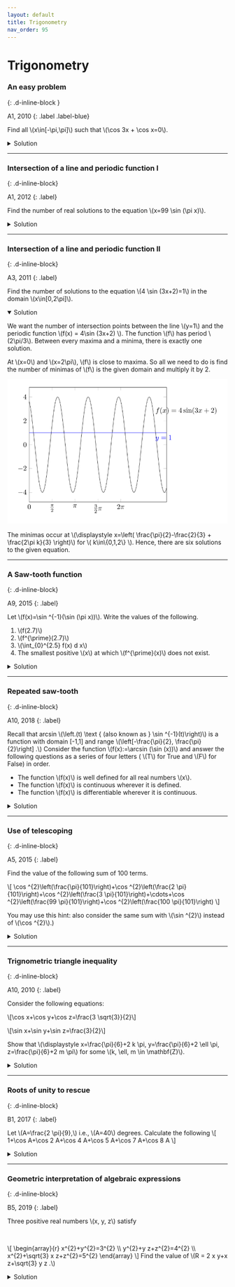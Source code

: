 ```yaml
---
layout: default
title: Trigonometry
nav_order: 95
---
```



# Trigonometry


### An easy problem
{: .d-inline-block }

A1, 2010
{: .label .label-blue}

<p>
Find all \(x\in[-\pi,\pi]\) such that \(\cos 3x + \cos x=0\).
</p>

<details><summary>Solution</summary>

<p>
\begin{array}%
\cos 3x+\cos x=4 \cos ^{3} x-3 \cos x + \cos x \\
\therefore 4 \cos ^{3} x-2 \cos x=0 \\
2 \cos x\left(\cos ^{2} x-\frac{1}{2}\right)=0
\end{array}
</p>

<p>
Either \(\cos x=0\) or \(\cos x = \pm\frac{1}{\sqrt{2}}\).
</p>


<p>
\begin{align}
\cos x&=0 \text { implies } x \in\left(\frac{\pi}{2},-\frac{\pi}{2}\right) \\
\cos x&=\frac{1}{\sqrt{2}} \text { implies } x \in\left(\frac{\pi}{4},-\frac{\pi}{4}\right) \\
\cos x&=-\frac{1}{\sqrt{2}} \text { imples } x \in\left(\frac{3 \pi}{4},-\frac{3 \pi}{4}\right)
\end{align}
</p>

<p>
Therefore, there are six solutions to the given equation.
</p>

</details>

---


### Intersection of a line and periodic function I
{: .d-inline-block}

A1, 2012
{: .label}

<p>
Find the number of real solutions to the equation \(x=99 \sin (\pi x)\).
</p>

<details><summary>Solution</summary>

<p>
Since the equation is symmetric, if \(r\) is a solution then \(-r\) is also a solution. Hence, we restrict to finding the positive roots.
Note that \(x=0\) is also a root.
</p>

<p>
The function \(99 \sin \pi x\) is positive when \(2k < x < 2k+1 \). It equals x when \(x\leq 99\). The positive cycle of \(\sin\pi x\) meets \(y=x\) twice, so there are 198 positive solutions.
Counting the zero gives 199 solutions.
</p>

</details>

---


### Intersection of a line and periodic function II
{: .d-inline-block}

A3, 2011
{: .label}

<p>
Find the number of solutions to the equation \(4 \sin (3x+2)=1\) in the domain \(x\in[0,2\pi]\).
</p>

<details open><summary>Solution</summary>

<p>
We want the number of intersection points between the line \(y=1\) and the periodic function \(f(x) = 4\sin (3x+2) \). The function \(f\) has period \(2\pi/3\). Between every maxima and a minima, there is exactly one solution.
</p>
<p>
At \(x=0\) and \(x=2\pi\), \(f\) is close to maxima. So all we need to do is find the number of minimas of \(f\) is the given domain and multiply it by 2.
</p>

<p style="text-align:center;"><img src="/assets/images/A3_2011.svg"></p>

<p>
The minimas occur at \(\displaystyle x=\left( \frac{\pi}{2}-\frac{2}{3} + \frac{2\pi k}{3}   \right)\) for \( k\in\{0,1,2\} \). Hence, there are six solutions to the given equation.
</p>



</details>

---


### A Saw-tooth function
{: .d-inline-block}

A9, 2015
{: .label}


Let \\(f(x)=\\sin ^{-1}(\\sin (\\pi x))\\). Write the values of the following.

1. \\(f(2.7)\\)
1. \\(f^{\\prime}(2.7)\\)
1. \\(\\int_{0}^{2.5} f(x) d x\\)
1. The smallest positive \\(x\\) at which \\(f^{\\prime}(x)\\) does not exist.

<details><summary>Solution</summary>


<p>
The graph of \(f\) is periodic with \(f(x)=f(x+2)\). It is defined as follows in the interval \((0,2)\).
</p>

<p>
 \[
f(x)= \begin{cases}
\pi x & 0\leq x \leq 0.5 \\
\pi-\pi x &  0.5 \leq x \leq 1.5  \\
\pi x & 1.5 \leq x \leq 2 \end{cases}
  \]
</p>

<img src="/assets/images/sawtooth.svg"/><br>

<p>
We can answer the questions by consulting the graph:
</p>

<ol>
<li> \(f(2.7)=f(0.7)=\pi- 0.7\pi=0.3\pi\) </li>
<li> \(f^{\prime}(2.7)=-\pi\)</li>
<li> \(\int_{0}^{2.5} f(x) d x=\int_{0}^{0.5} f(x) dx=\pi / 8\) </li>
<li> the smallest positive \(x\) at which \(f^{\prime}(x)\) does not exist is \(x=1/2\) </li>
</ol>


</details>

---

### Repeated saw-tooth
{: .d-inline-block}

A10, 2018
{: .label}


<p>
Recall that arcsin \(\left.(t) \text { (also known as } \sin ^{-1}(t)\right)\) is a function with domain [-1,1] and range \(\left[-\frac{\pi}{2}, \frac{\pi}{2}\right] .\) Consider the function \(f(x):=\arcsin (\sin (x))\) and answer the following questions as a series of four letters ( \(T\) for True and \(F\) for False) in order.
</p>

<ul>
<li> The function \(f(x)\) is well defined for all real numbers \(x\).</li>
<li> The function \(f(x)\) is continuous wherever it is defined.</li>
<li> The function \(f(x)\) is differentiable wherever it is continuous.</li>
</ul>


<details><summary>Solution</summary>

<i>The problem is nearly the same as the previous problem from 2015 paper. </i>

<p>From the graph, we see that only the last statement is false.</p>

</details>

---


### Use of telescoping
{: .d-inline-block}

A5, 2015
{: .label}

<p>
Find the value of the following sum of 100 terms.
</p>

<p>
\[
\cos ^{2}\left(\frac{\pi}{101}\right)+\cos ^{2}\left(\frac{2 \pi}{101}\right)+\cos ^{2}\left(\frac{3 \pi}{101}\right)+\cdots+\cos ^{2}\left(\frac{99 \pi}{101}\right)+\cos ^{2}\left(\frac{100 \pi}{101}\right)
\]
</p>

<p>
You may use this hint: also consider the same sum with \(\sin ^{2}\) instead of \(\cos ^{2}\).)
</p>


<details><summary>Solution</summary>


<p><i>A solution without using the hint.</i></p>

<p>
Let \( x = \frac{\pi}{101} \).
</p>

<p>
Since \( \cos^2x = (\cos 2x + 1 )/2 \), the given expression is:
</p>

<p>
\[
S = \frac{n}{2} + \frac{1}{2}\cdot \left( \cos 2x + \cos 4x + \cdots + \cos 2nx \right)\quad \text{where } n=100
\]
</p>



<p>
The following identity is useful:
</p>

<p>
\[ c=\cos 2 x+\cos 4 x+\cdots+\cos 2 n x=\frac{\sin n x \cos (n+1) x}{\sin x} \]
</p>

<p>
We can prove this as follows:
</p>

<p>
\(2 \sin x(\cos 2 x+\cos 4 x+\cdots+\cos 2 n x) \)
\(=[\sin 3 x-\sin x]+[\sin 5 x-\sin 3 x]+\cdots+[\sin (2 n+1) x-\sin (2 n-1) x]\)
\(=\sin (2 n+1) x-\sin x=2 \sin n x \cos (n+1) x \)
</p>

<p>
With this simplification the original expression becomes:
</p>

\begin{align}
S&=\frac{n}{2} + \frac{1}{2} \frac{\sin(100\pi/101) \cos \pi}{\sin \pi/101}  \\
\\
&=\frac{n}{2} + \frac{1}{2} = \frac{101}{2}
\end{align}

</details>

---

### Trignometric triangle inequality
{: .d-inline-block}

A10, 2010
{: .label}


<p>
Consider the following equations:
</p>

<p>
\[\cos x+\cos y+\cos z=\frac{3 \sqrt{3}}{2}\]
</p>
<p>
\[\sin x+\sin y+\sin z=\frac{3}{2}\]
</p>

<p>
Show that \(\displaystyle x=\frac{\pi}{6}+2 k \pi, y=\frac{\pi}{6}+2 \ell \pi, z=\frac{\pi}{6}+2 m \pi\) for some \(k, \ell, m \in \mathbf{Z}\).
</p>



<details><summary>Solution</summary>

<p>
Squaring both the equations and adding gives:
</p>

\[(\cos x+\cos y+\cos z)^{2}+(\sin x+\sin y+\sin z)^{2}=9\]

\[\Rightarrow \cos (x-y)+\cos (y-z)+\cos (z-x)=3\]

<p>The maximum value of \(\cos \theta\) is 1. So, the above equation can be satisfied with equality only when each of the terms is 1. This implies
that the only solutions are those that are given in the problem.</p>

<p><i>Altenatively, we can use complex numbers and triangle inequality to prove the statement</i></p>

</details>














---


### Roots of unity to rescue
{: .d-inline-block}

B1, 2017
{: .label}

<p>
Let \(A=\frac{2 \pi}{9},\) i.e., \(A=40\) degrees. Calculate the following
\[
1+\cos A+\cos 2 A+\cos 4 A+\cos 5 A+\cos 7 A+\cos 8 A
\]
</p>


<details><summary>Solution</summary>


<p>
We look at \(\cos n A\) as the real part of \(e^{i n A}\).
</p>

<p>
\begin{align}
S &=\sum_{n=0}^{8} \cos n A-\sum_{n=1}^{2} \cos (3 n A) \\
&=\operatorname{Re}\left(\sum_{n=0}^{8} e^{i n A}-\sum_{n=1}^{2} e^{i n \frac{2 \pi}{3}}\right) \\
&=\operatorname{Re}\left(0-\omega-\omega^{2}\right) \quad \text{where } \omega \text{ is a complex cube root of unity} \\
&=1
\end{align}
</p>

</details>

---


### Geometric interpretation of algebraic expressions
{: .d-inline-block}

B5, 2019
{: .label}


<p>
Three positive real numbers \(x, y, z\) satisfy
</p>
<br>
<p>
\[
\begin{array}{r}
x^{2}+y^{2}=3^{2} \\
y^{2}+y z+z^{2}=4^{2} \\
x^{2}+\sqrt{3} x z+z^{2}=5^{2}
\end{array}
\]
Find the value of \(R = 2 x y+x z+\sqrt{3} y z .\)
</p>


<details><summary>Solution</summary>

<p> <i>The RHS of equations hints that a right angle triangle in involved. The LHS expressions resemble the cosine formulas. All we have to do is find an interpretation for \(x,y\) and \(z\). This is an artificial problem.
Students are expected to play guess-the-pattern game with the examiners. </i>
</p>




<p>
Consider the right angled triangle \(ABC\) with sides 3,4,5 and an interior point \(O\) such that \(A O=x, \angle A O B=90\) and \(C O=z, \angle C O A=150\) and \(B O=\) \(y, \angle B O C=120\).
Then the three given equations are in fact cosine rule for each of the triangle prescribed above.
</p>

<p>
For example, in \(\Delta BOC\) we have:
</p>

\begin{align}
4^{2} &=y^{2}+z^{2}-2 y z \cos (120) \\
&=y^{2}+z^{2}+y z
\end{align}

<p>If we divide the expression \(R\) by 4, we get:
\[ \frac{1}{2}xy\sin 90+\frac{1}{2}xz\sin 60 + \frac{1}{2}yz\sin 60 \]

The three terms are the areas of the interior triangles which should be equal to the area of triangle \(ABC\).

\[ 6=\frac{1}{2} x y+\frac{1}{2} y z \sin 60+\frac{1}{2} \sin 30 \]

So the answer is 24.
</p>

</details>








